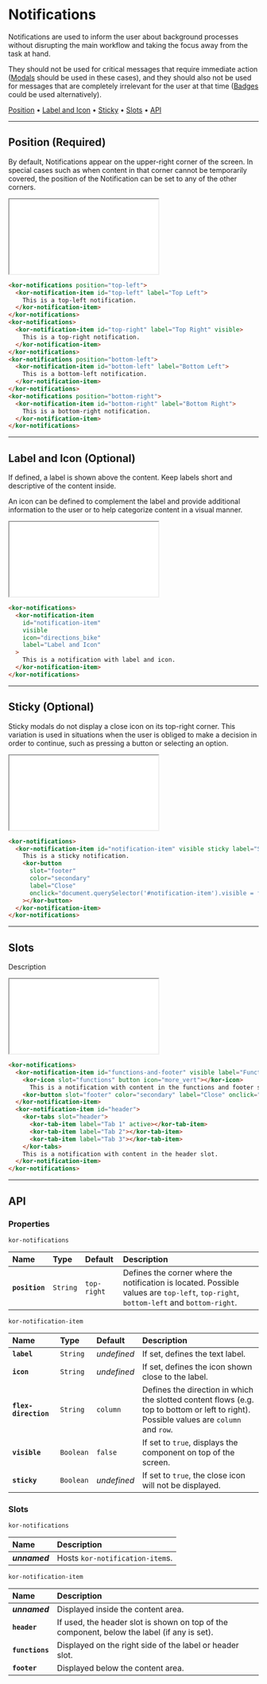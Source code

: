 # Notifications

Notifications are used to inform the user about background processes without disrupting the main workflow and taking the focus away from the task at hand.

They should not be used for critical messages that require immediate action ([Modals](component/modal) should be used in these cases), and they should also not be used for messages that are completely irrelevant for the user at that time ([Badges](component/badge) could be used alternatively).

[Position](<components/notifications#position-(required)>) • [Label and Icon](<components/notifications#label-and-icon-(optional)>) • [Sticky](<components/notifications#sticky-(optional)>) • [Slots](components/notifications#slots) • [API](components/notifications#api)

---

## Position (Required)

By default, Notifications appear on the upper-right corner of the screen. In special cases such as when content in that corner cannot be temporarily covered, the position of the Notification can be set to any of the other corners.

<iframe src="./assets/docs/components/notifications/position.html"></iframe>

```html
<kor-notifications position="top-left">
  <kor-notification-item id="top-left" label="Top Left">
    This is a top-left notification.
  </kor-notification-item>
</kor-notifications>
<kor-notifications>
  <kor-notification-item id="top-right" label="Top Right" visible>
    This is a top-right notification.
  </kor-notification-item>
</kor-notifications>
<kor-notifications position="bottom-left">
  <kor-notification-item id="bottom-left" label="Bottom Left">
    This is a bottom-left notification.
  </kor-notification-item>
</kor-notifications>
<kor-notifications position="bottom-right">
  <kor-notification-item id="bottom-right" label="Bottom Right">
    This is a bottom-right notification.
  </kor-notification-item>
</kor-notifications>
```

---

## Label and Icon (Optional)

If defined, a label is shown above the content. Keep labels short and descriptive of the content inside.

An icon can be defined to complement the label and provide additional information to the user or to help categorize content in a visual manner.

<iframe src="./assets/docs/components/notifications/label-and-icon.html"></iframe>

```html
<kor-notifications>
  <kor-notification-item
    id="notification-item"
    visible
    icon="directions_bike"
    label="Label and Icon"
  >
    This is a notification with label and icon.
  </kor-notification-item>
</kor-notifications>
```

---

## Sticky (Optional)

Sticky modals do not display a close icon on its top-right corner. This variation is used in situations when the user is obliged to make a decision in order to continue, such as pressing a button or selecting an option.

<iframe src="./assets/docs/components/notifications/sticky.html"></iframe>

```html
<kor-notifications>
  <kor-notification-item id="notification-item" visible sticky label="Sticky">
    This is a sticky notification.
    <kor-button
      slot="footer"
      color="secondary"
      label="Close"
      onclick="document.querySelector('#notification-item').visible = false"
    ></kor-button>
  </kor-notification-item>
</kor-notifications>
```

---

## Slots

Description

<iframe src="./assets/docs/components/notifications/slots.html"></iframe>

```html
<kor-notifications>
  <kor-notification-item id="functions-and-footer" visible label="Functions and Footer">
    <kor-icon slot="functions" button icon="more_vert"></kor-icon>
      This is a notification with content in the functions and footer slots.
    <kor-button slot="footer" color="secondary" label="Close" onclick="document.querySelector('#functions-and-footer').visible = false"></kor-button>
  </kor-notification-item>
  <kor-notification-item id="header">
    <kor-tabs slot="header">
      <kor-tab-item label="Tab 1" active></kor-tab-item>
      <kor-tab-item label="Tab 2"></kor-tab-item>
      <kor-tab-item label="Tab 3"></kor-tab-item>
    </kor-tabs>
    This is a notification with content in the header slot.
  </kor-notification-item>
</kor-notifications>
```

---

## API

### Properties

`kor-notifications`

| Name           | Type     | Default     | Description                                                                                                                          |
| :------------- | :------- | :---------- | :----------------------------------------------------------------------------------------------------------------------------------- |
| **`position`** | `String` | `top-right` | Defines the corner where the notification is located. Possible values are `top-left`, `top-right`, `bottom-left` and `bottom-right`. |

`kor-notification-item`

| Name                 | Type      | Default     | Description                                                                                                                             |
| :------------------- | :-------- | :---------- | :-------------------------------------------------------------------------------------------------------------------------------------- |
| **`label`**          | `String`  | _undefined_ | If set, defines the text label.                                                                                                         |
| **`icon`**           | `String`  | _undefined_ | If set, defines the icon shown close to the label.                                                                                      |
| **`flex-direction`** | `String`  | `column`    | Defines the direction in which the slotted content flows (e.g. top to bottom or left to right). Possible values are `column` and `row`. |
| **`visible`**        | `Boolean` | `false`     | If set to `true`, displays the component on top of the screen.                                                                          |
| **`sticky`**         | `Boolean` | _undefined_ | If set to `true`, the close icon will not be displayed.                                                                                 |

### Slots

`kor-notifications`

| Name          | Description                     |
| :------------ | :------------------------------ |
| **_unnamed_** | Hosts `kor-notification-item`s. |

`kor-notification-item`

| Name            | Description                                                                                 |
| :-------------- | :------------------------------------------------------------------------------------------ |
| **_unnamed_**   | Displayed inside the content area.                                                          |
| **`header`**    | If used, the header slot is shown on top of the component, below the label (if any is set). |
| **`functions`** | Displayed on the right side of the label or header slot.                                    |
| **`footer`**    | Displayed below the content area.                                                           |
